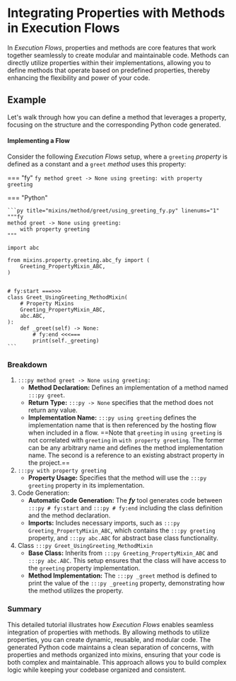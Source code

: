 # Integrating Properties with Methods in Execution Flows

In _Execution Flows_, properties and methods are core features that work together seamlessly to create modular and maintainable code. Methods can directly utilize properties within their implementations, allowing you to define methods that operate based on predefined properties, thereby enhancing the flexibility and power of your code.

## Example

Let's walk through how you can define a method that leverages a property, focusing on the structure and the corresponding Python code generated.

#### Implementing a Flow

Consider the following _Execution Flows_ setup, where a `greeting` _property_ is defined as a constant and a `greet` _method_ uses this property:

=== "fy"
    ```fy
    method greet -> None using greeting:
        with property greeting
    ```

=== "Python"

    ```py title="mixins/method/greet/using_greeting_fy.py" linenums="1"
    """fy
    method greet -> None using greeting:
        with property greeting
    """
    
    import abc
    
    from mixins.property.greeting.abc_fy import (
        Greeting_PropertyMixin_ABC,
    )
    
    
    # fy:start ===>>>
    class Greet_UsingGreeting_MethodMixin(
        # Property Mixins
        Greeting_PropertyMixin_ABC,
        abc.ABC,
    ):
        def _greet(self) -> None:
            # fy:end <<<===
            print(self._greeting)
    ```

### Breakdown

1. `:::py method greet -> None using greeting:`
    - **Method Declaration:** Defines an implementation of a method named `:::py greet`.
    - **Return Type:** `:::py -> None` specifies that the method does not return any value.
    - **Implementation Name:** `:::py using greeting` defines the implementation name that is then referenced by the hosting flow when included in a flow. ==Note that `greeting` in `using greeting` is not correlated with `greeting` in `with property greeting`. The former can be any arbitrary name and defines the method implementation name. The second is a reference to an existing abstract property in the project.==
2. `:::py with property greeting`
    - **Property Usage:** Specifies that the method will use the `:::py greeting` property in its implementation.
3. Code Generation:
    - **Automatic Code Generation:** The ___fy___ tool generates code between `:::py # fy:start` and `:::py # fy:end` including the class definition and the method declaration. 
    - **Imports:** Includes necessary imports, such as `:::py Greeting_PropertyMixin_ABC`, which contains the `:::py greeting` property, and `:::py abc.ABC` for abstract base class functionality.
4. Class `:::py Greet_UsingGreeting_MethodMixin` 
    - **Base Class:** Inherits from `:::py Greeting_PropertyMixin_ABC` and `:::py abc.ABC`. This setup ensures that the class will have access to the `greeting` property implementation. 
    - **Method Implementation:** The `:::py _greet` method is defined to print the value of the `:::py _greeting` property, demonstrating how the method utilizes the property.

### Summary

This detailed tutorial illustrates how _Execution Flows_ enables seamless integration of properties with methods. By allowing methods to utilize properties, you can create dynamic, reusable, and modular code. The generated Python code maintains a clean separation of concerns, with properties and methods organized into mixins, ensuring that your code is both complex and maintainable. This approach allows you to build complex logic while keeping your codebase organized and consistent.

